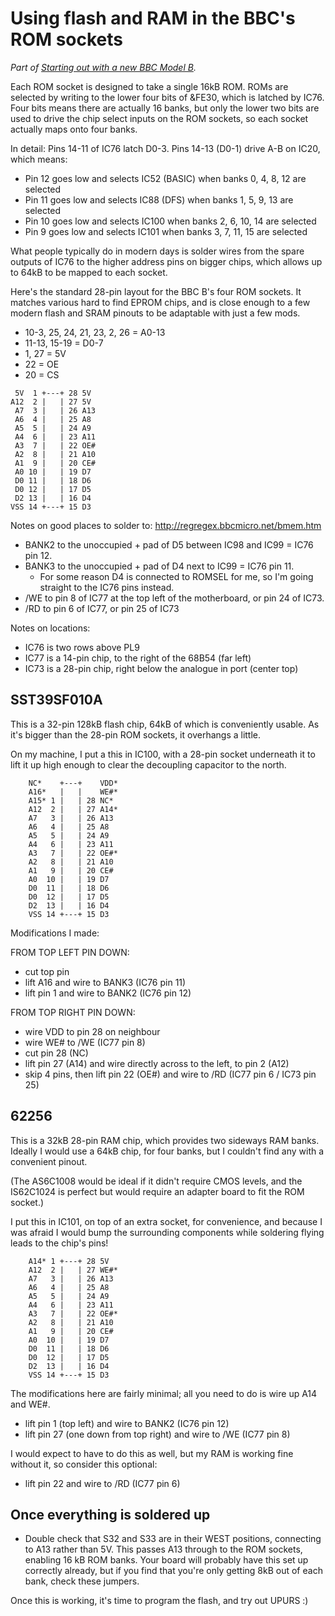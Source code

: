 Using flash and RAM in the BBC's ROM sockets
============================================

_Part of [Starting out with a new BBC Model B](README.md)._

Each ROM socket is designed to take a single 16kB ROM.  ROMs are selected by
writing to the lower four bits of &FE30, which is latched by IC76.  Four bits
means there are actually 16 banks, but only the lower two bits are used to drive
the chip select inputs on the ROM sockets, so each socket actually maps onto
four banks.

In detail: Pins 14-11 of IC76 latch D0-3.  Pins 14-13 (D0-1) drive A-B on IC20,
which means:

- Pin 12 goes low and selects IC52 (BASIC) when banks 0, 4, 8, 12 are selected
- Pin 11 goes low and selects IC88 (DFS) when banks 1, 5, 9, 13 are selected
- Pin 10 goes low and selects IC100 when banks 2, 6, 10, 14 are selected
- Pin 9 goes low and selects IC101 when banks 3, 7, 11, 15 are selected

What people typically do in modern days is solder wires from the spare outputs
of IC76 to the higher address pins on bigger chips, which allows up to 64kB to
be mapped to each socket.

Here's the standard 28-pin layout for the BBC B's four ROM sockets.  It matches
various hard to find EPROM chips, and is close enough to a few modern flash and
SRAM pinouts to be adaptable with just a few mods.

- 10-3, 25, 24, 21, 23, 2, 26 = A0-13
- 11-13, 15-19 = D0-7
- 1, 27 = 5V
- 22 = OE
- 20 = CS

~~~~
 5V  1 +---+ 28 5V
A12  2 |   | 27 5V
 A7  3 |   | 26 A13
 A6  4 |   | 25 A8
 A5  5 |   | 24 A9
 A4  6 |   | 23 A11
 A3  7 |   | 22 OE#
 A2  8 |   | 21 A10
 A1  9 |   | 20 CE#
 A0 10 |   | 19 D7
 D0 11 |   | 18 D6
 D0 12 |   | 17 D5
 D2 13 |   | 16 D4
VSS 14 +---+ 15 D3
~~~~

Notes on good places to solder to: http://regregex.bbcmicro.net/bmem.htm

- BANK2 to the unoccupied + pad of D5 between IC98 and IC99 = IC76 pin 12.
- BANK3 to the unoccupied + pad of D4 next to IC99 = IC76 pin 11.
  - For some reason D4 is connected to ROMSEL for me, so I'm going straight to the IC76 pins instead.
- /WE to pin 8 of IC77 at the top left of the motherboard, or pin 24 of IC73.
- /RD to pin 6 of IC77, or pin 25 of IC73

Notes on locations:

- IC76 is two rows above PL9
- IC77 is a 14-pin chip, to the right of the 68B54 (far left)
- IC73 is a 28-pin chip, right below the analogue in port (center top)

SST39SF010A
-----------

This is a 32-pin 128kB flash chip, 64kB of which is conveniently usable.  As it's bigger than the 28-pin ROM sockets, it overhangs a little.

On my machine, I put a this in IC100, with a 28-pin socket underneath it to lift
it up high enough to clear the decoupling capacitor to the north.

~~~~
    NC*    +---+    VDD*
    A16*   |   |    WE#*
    A15* 1 |   | 28 NC*
    A12  2 |   | 27 A14*
    A7   3 |   | 26 A13
    A6   4 |   | 25 A8
    A5   5 |   | 24 A9
    A4   6 |   | 23 A11
    A3   7 |   | 22 OE#*
    A2   8 |   | 21 A10
    A1   9 |   | 20 CE#
    A0  10 |   | 19 D7
    D0  11 |   | 18 D6
    D0  12 |   | 17 D5
    D2  13 |   | 16 D4
    VSS 14 +---+ 15 D3
~~~~

Modifications I made:

FROM TOP LEFT PIN DOWN:
- cut top pin
- lift A16 and wire to BANK3 (IC76 pin 11)
- lift pin 1 and wire to BANK2 (IC76 pin 12)

FROM TOP RIGHT PIN DOWN:
- wire VDD to pin 28 on neighbour
- wire WE# to /WE (IC77 pin 8)
- cut pin 28 (NC)
- lift pin 27 (A14) and wire directly across to the left, to pin 2 (A12)
- skip 4 pins, then lift pin 22 (OE#) and wire to /RD (IC77 pin 6 / IC73 pin 25)

62256
-----

This is a 32kB 28-pin RAM chip, which provides two sideways RAM banks.  Ideally
I would use a 64kB chip, for four banks, but I couldn't find any with a
convenient pinout.

(The AS6C1008 would be ideal if it didn't require CMOS
levels, and the IS62C1024 is perfect but would require an adapter board to fit
the ROM socket.)

I put this in IC101, on top of an extra socket, for convenience, and because I
was afraid I would bump the surrounding components while soldering flying leads
to the chip's pins!

~~~~
    A14* 1 +---+ 28 5V
    A12  2 |   | 27 WE#*
    A7   3 |   | 26 A13
    A6   4 |   | 25 A8
    A5   5 |   | 24 A9
    A4   6 |   | 23 A11
    A3   7 |   | 22 OE#*
    A2   8 |   | 21 A10
    A1   9 |   | 20 CE#
    A0  10 |   | 19 D7
    D0  11 |   | 18 D6
    D0  12 |   | 17 D5
    D2  13 |   | 16 D4
    VSS 14 +---+ 15 D3
~~~~

The modifications here are fairly minimal; all you need to do is wire up A14 and WE#.

- lift pin 1 (top left) and wire to BANK2 (IC76 pin 12)
- lift pin 27 (one down from top right) and wire to /WE (IC77 pin 8)

I would expect to have to do this as well, but my RAM is working fine without it, so consider this optional:

- lift pin 22 and wire to /RD (IC77 pin 6)

Once everything is soldered up
------------------------------

- Double check that S32 and S33 are in their WEST positions, connecting to A13
  rather than 5V. This passes A13 through to the ROM sockets, enabling 16 kB ROM
  banks.  Your board will probably have this set up correctly already, but if you find that you're only getting 8kB out of each bank, check these jumpers.

Once this is working, it's time to program the flash, and try out UPURS :)
